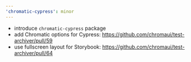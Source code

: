 ```yaml
---
'chromatic-cypress': minor
---
```


- introduce `chromatic-cypress` package
- add Chromatic options for Cypress: https://github.com/chromaui/test-archiver/pull/59
- use fullscreen layout for Storybook: https://github.com/chromaui/test-archiver/pull/64
